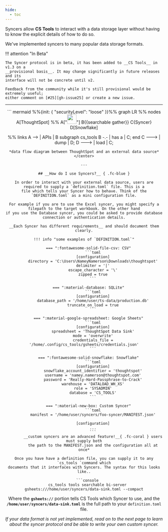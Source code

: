 ```yaml
---
hide:
  - toc
---
```


Syncers allow __CS Tools__ to interact with a data storage layer without having to know
the explicit details of how to do so.

We've implemented syncers to many popular data storage formats.

!!! attention "In Beta"

    The Syncer protocol is in beta, it has been added to __CS Tools__ in v1.3 on a
    __provisional basis__. It may change significantly in future releases and its
    interface will not be concrete until v2.

    Feedback from the community while it's still provisional would be extremely useful;
    either comment on [#25][gh-issue25] or create a new issue.

---

<center>
``` mermaid
  %%{init: { "securityLevel": "loose" }}%%
graph LR
  %% nodes
  A[ThoughtSpot]
  %% A["<img src='https://imageio.forbes.com/specials-images/imageserve/5d7912fb0762110008c1ec70/0x0.jpg'; width='30' />"]
  B{{searchable gather}}
  C{Syncer}
  D[Snowflake]

  %% links
  A --> | APIs | B
  subgraph cs_tools
  B -.- | has a | C;
  end
  C ---> | dump | D;
  D ---> | load | C;
```
*data flow diagram between ThoughtSpot and an external data source*
</center>

---

## __How do I use Syncers?__ { .fc-blue }

In order to interact with your external data source, users are required to supply a `definition.toml` file. This is a
file which tells your Syncer how to behave. Think of the `DEFINITION.toml` as a mini configuration file.

For example if you are to use the Excel syncer, you might specify a filepath to the target workbook. On the other hand
if you use the Database syncer, you could be asked to provide database connection or authentication details.

__Each Syncer has different requirements__ and should document them clearly.

!!! info "some examples of `DEFINITION.toml`"

    === ":fontawesome-solid-file-csv: CSV"
        ```toml
        [configuration]
        directory = 'C:\Users\NameyNamerson\Downloads\thoughtspot'
        delimiter = '|'
        escape_character = '\'
        zipped = true
        ```

    === ":material-database: SQLite"
        ```toml
        [configuration]
        database_path = '/home/user/ts-data/production.db'
        truncate_on_load = true
        ```

    === ":material-google-spreadsheet: Google Sheets"
        ```toml
        [configuration]
        spreadsheet = 'ThoughtSpot Data Sink'
        mode = 'overwrite'
        credentials_file = '/home/.config/cs_tools/gsheets/credentials.json'
        ```

    === ":fontawesome-solid-snowflake: Snowflake"
        ```toml
        [configuration]
        snowflake_account_identifier = 'thoughtspot'
        username = 'namey.namerson@thoughtspot.com'
        password = 'Really-Hard-Passphrase-to-Crack'
        warehouse = 'DATALOAD_WH_XS'
        role = 'SYSADMIN'
        database = 'CS_TOOLS'
        ```

    === ":material-new-box: Custom Syncer"
        ```toml
        manifest = '/home/user/syncers/foo-syncer/MANIFEST.json'

        [configuration]
        ...
        ```
        __custom syncers are an advanced feature!__{ .fc-coral } users must supply both
        the path to the MANIFEST.json and the configuration all at once*

Once you have have a definition file, you can supply it to any `cs_tools `command which
documents that it interfaces with Syncers. The syntax for this looks like..

   ```console
   cs_tools tools searchable bi-server gsheets:///home/user/syncers/data-sink.toml --compact
   ```

Where the __`gsheets://`__ portion tells CS Tools which Syncer to use, and the
__`/home/user/syncers/data-sink.toml`__ is the full path to your `definition.toml` file.

*If your data format is not yet implemented, read on to the next page to learn about the
syncer protocol and be able to write your own custom syncer.*


[gh-issue25]: https://github.com/thoughtspot/cs_tools/issues/25
